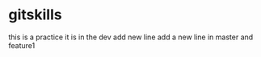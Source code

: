# gitskills
this is a practice
it is in the dev
add new line
add a new line in master and feature1

